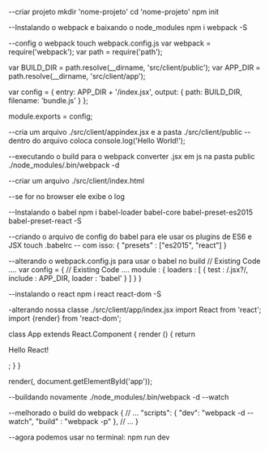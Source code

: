 --criar projeto
mkdir 'nome-projeto'
cd 'nome-projeto'
npm init



--Instalando o webpack e baixando o node_modules
npm i webpack -S


--config o webpack
touch webpack.config.js
var webpack = require('webpack');
var path = require('path');

var BUILD_DIR = path.resolve(__dirname, 'src/client/public');
var APP_DIR = path.resolve(__dirname, 'src/client/app');

var config = {
  entry: APP_DIR + '/index.jsx',
  output: {
    path: BUILD_DIR,
    filename: 'bundle.js'
  }
};

module.exports = config;

--cria um arquivo ./src/client/appindex.jsx e a pasta ./src/client/public
--dentro do arquivo coloca
console.log('Hello World!');

--executando o build para o webpack converter .jsx em js na pasta public
./node_modules/.bin/webpack -d

--criar um arquivo ./src/client/index.html
<html>
  <head>
    <meta charset="utf-8">
    <title>React.js using NPM, Babel6 and Webpack</title>
  </head>
  <body>
    <div id="app" />
    <script src="public/bundle.js" type="text/javascript"></script>
  </body>
</html>


--se for no browser ele  exibe o log



--Instalando o babel
npm i babel-loader babel-core babel-preset-es2015 babel-preset-react -S

--criando o arquivo de config do babel para ele usar os plugins de ES6 e JSX
touch .babelrc
-- com isso:
{
  "presets" : ["es2015", "react"]
}

--alterando o webpack.config.js para usar o babel no build
// Existing Code ....
var config = {
  // Existing Code ....
  module : {
    loaders : [
      {
        test : /\.jsx?/,
        include : APP_DIR,
        loader : 'babel'
      }
    ]
  }
}

--instalando o react
npm i react react-dom -S



-alterando nossa classe ./src/client/app/index.jsx
import React from 'react';
import {render} from 'react-dom';

class App extends React.Component {
  render () {
    return <p> Hello React!</p>;
  }
}

render(<App/>, document.getElementById('app'));


--buildando novamente
./node_modules/.bin/webpack -d --watch

--melhorado o build do webpack
{
  // ...
  "scripts": {
    "dev": "webpack -d --watch",
    "build" : "webpack -p"
  },
  // ...
}

--agora podemos usar no terminal:
npm run dev


